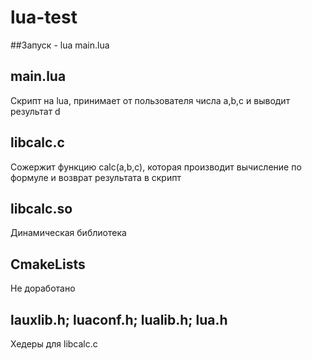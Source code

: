 # lua-test
##Запуск - lua main.lua
## main.lua
Скрипт на lua, принимает от пользователя числа a,b,c и выводит результат d

## libcalc.c 
Сожержит функцию calc(a,b,c), которая производит вычисление по формуле и возврат результата в скрипт

## libcalc.so
Динамическая библиотека

## CmakeLists
Не доработано 


## lauxlib.h; luaconf.h; lualib.h; lua.h
Хедеры для libcalc.c
